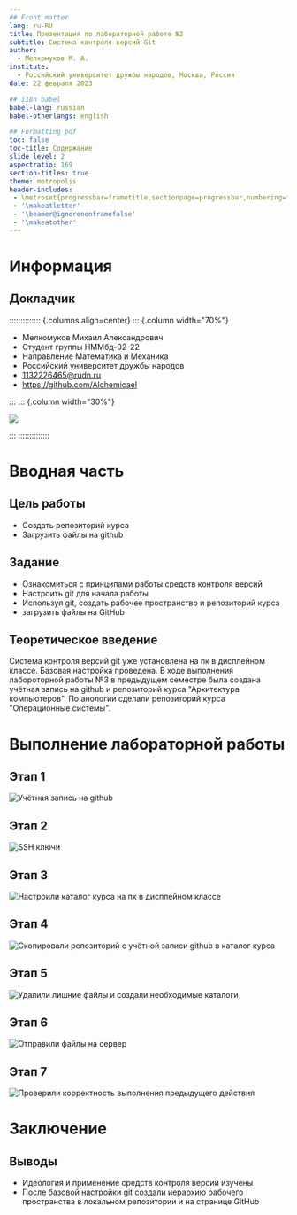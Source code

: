 ```yaml
---
## Front matter
lang: ru-RU
title: Презентация по лабораторной работе №2
subtitle: Система контроля версий Git
author:
  - Мелкомуков М. А.
institute:
  - Российский университет дружбы народов, Москва, Россия
date: 22 февраля 2023

## i18n babel
babel-lang: russian
babel-otherlangs: english

## Formatting pdf
toc: false
toc-title: Содержание
slide_level: 2
aspectratio: 169
section-titles: true
theme: metropolis
header-includes:
 - \metroset{progressbar=frametitle,sectionpage=progressbar,numbering=fraction}
 - '\makeatletter'
 - '\beamer@ignorenonframefalse'
 - '\makeatother'
---
```


# Информация

## Докладчик

:::::::::::::: {.columns align=center}
::: {.column width="70%"}

  * Мелкомуков Михаил Александрович
  * Студент группы НММбд-02-22
  * Направление Математика и Механика
  * Российский университет дружбы народов
  * [1132226465@rudn.ru](mailto:1132226465@rudn.ru)
  * <https://github.com/Alchemicael>

:::
::: {.column width="30%"}

![](./image/me.jpg)

:::
::::::::::::::

# Вводная часть

## Цель работы

- Создать репозиторий курса
- Загрузить файлы на github

## Задание

- Ознакомиться с принципами работы средств контроля версий
- Настроить git для начала работы
- Используя git, создать рабочее пространство и репозиторий курса
- загрузить файлы на GitHub

## Теоретическое введение

Система контроля версий git уже установлена на пк в дисплейном классе. Базовая настройка проведена. В ходе выполнения лабороторной работы №3 в предыдущем семестре была создана учётная запись на github и репозиторий курса "Архитектура компьютеров". По анологии сделали репозиторий курса "Операционные системы".

# Выполнение лабораторной работы

## Этап 1

![Учётная запись на github](image/1.png)

## Этап 2

![SSH ключи](image/2.png)

## Этап 3

![Настроили каталог курса на пк в дисплейном классе](image/3.png)

## Этап 4

![Скопировали репозиторий с учётной записи github в каталог курса](image/4.png)

## Этап 5

![Удалили лишние файлы и создали необходимые каталоги](image/5.png)

## Этап 6

![Отправили файлы на сервер](image/6.png)

## Этап 7

![Проверили корректность выполнения предыдущего действия](image/7.png)

# Заключение

## Выводы

- Идеология и применение средств контроля версий изучены
- После базовой настройки git создали иерархию рабочего пространства в локальном репозитории и на странице GitHub


